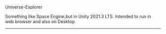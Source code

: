 Universe-Explorer


Something like Space Engine,but in Unity 2021.3 LTS.
Intended to run in web browser and also on Desktop.

------------------
